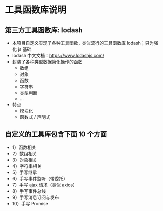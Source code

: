 # 工具函数库说明

## 第三方工具函数库: lodash

- 本项目自定义实现了各种工具函数，类似流行的工具函数库 lodash；只为强化 js 基础
- lodash 中文文档：<https://www.lodashjs.com/>
- 封装了各种类型数据简化操作的函数
  - 数组
  - 对象
  - 函数
  - 字符串
  - 类型判断
  - ...
- 特点
  - 模块化
  - 函数式 / 声明式

## 自定义的工具库包含下面 10 个方面

- 1）函数相关
- 2）数组相关
- 3）对象相关
- 4）字符串相关
- 5）手写继承
- 6）手写事件监听（带委托）
- 7）手写 ajax 请求（类似 axios）
- 8）手写事件总线
- 9）手写消息订阅与发布
- 10）手写 Promise
